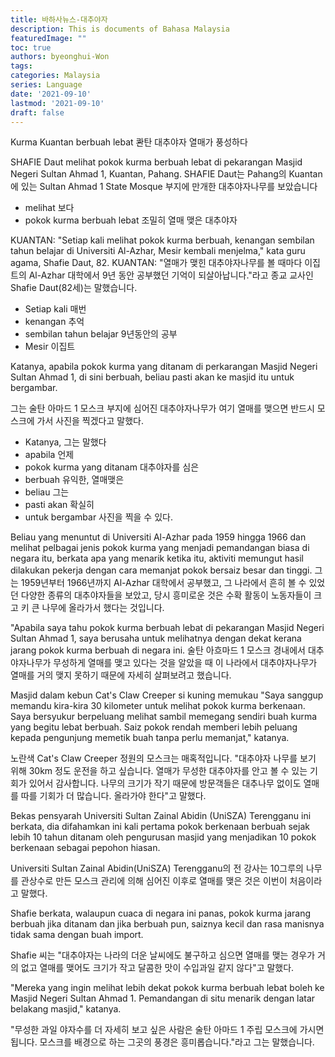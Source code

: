 ```yaml
---
title: 바하사뉴스-대추야자
description: This is documents of Bahasa Malaysia
featuredImage: ""
toc: true
authors: byeonghui-Won
tags:
categories: Malaysia
series: Language
date: '2021-09-10'
lastmod: '2021-09-10'
draft: false
---
```


Kurma Kuantan berbuah lebat
콴탄 대추야자 열매가 풍성하다

SHAFIE Daut melihat pokok kurma berbuah lebat di pekarangan Masjid Negeri Sultan Ahmad 1, Kuantan, Pahang.
SHAFIE Daut는 Pahang의 Kuantan에 있는 Sultan Ahmad 1 State Mosque 부지에 만개한 대추야자나무를 보았습니다

+ melihat 보다
+ pokok kurma berbuah lebat 조밀히 열매 맺은 대추야자

KUANTAN: "Setiap kali melihat pokok kurma berbuah, kenangan sembilan tahun belajar di Universiti Al-Azhar, Mesir kembali menjelma," kata guru agama, Shafie Daut, 82.
KUANTAN: "열매가 맺힌 대추야자나무를 볼 때마다 이집트의 Al-Azhar 대학에서 9년 동안 공부했던 기억이 되살아납니다."라고 종교 교사인 Shafie Daut(82세)는 말했습니다.

+ Setiap kali 매번
+ kenangan 추억
+ sembilan tahun belajar 9년동안의 공부
+ Mesir 이집트

Katanya, apabila pokok kurma yang ditanam di perkarangan Masjid Negeri Sultan Ahmad 1, di sini berbuah, beliau pasti akan ke masjid itu untuk bergambar.

그는 술탄 아마드 1 모스크 부지에 심어진 대추야자나무가 여기 열매를 맺으면 반드시 모스크에 가서 사진을 찍겠다고 말했다.

+ Katanya, 그는 말했다
+ apabila 언제
+ pokok kurma yang ditanam 대추야자를 심은
+ berbuah 유익한, 열매맺은
+ beliau 그는
+ pasti akan 확실히 
+ untuk bergambar 사진을 찍을 수 있다.


Beliau yang menuntut di Universiti Al-Azhar pada 1959 hingga 1966 dan melihat pelbagai jenis pokok kurma yang menjadi pemandangan biasa di negara itu, berkata apa yang menarik ketika itu, aktiviti memungut hasil dilakukan pekerja dengan cara memanjat pokok bersaiz besar dan tinggi.
그는 1959년부터 1966년까지 Al-Azhar 대학에서 공부했고, 그 나라에서 흔히 볼 수 있었던 다양한 종류의 대추야자들을 보았고, 당시 흥미로운 것은 수확 활동이 노동자들이 크고 키 큰 나무에 올라가서 했다는 것입니다.

"Apabila saya tahu pokok kurma berbuah lebat di pekarangan Masjid Negeri Sultan Ahmad 1, saya berusaha untuk melihatnya dengan dekat kerana jarang pokok kurma berbuah di negara ini.
술탄 아흐마드 1 모스크 경내에서 대추야자나무가 무성하게 열매를 맺고 있다는 것을 알았을 때 이 나라에서 대추야자나무가 열매를 거의 맺지 못하기 때문에 자세히 살펴보려고 했습니다.

Masjid dalam kebun
Cat's Claw Creeper si kuning memukau
"Saya sanggup memandu kira-kira 30 kilometer untuk melihat pokok kurma berkenaan. Saya bersyukur berpeluang melihat sambil memegang sendiri buah kurma yang begitu lebat berbuah. Saiz pokok rendah memberi lebih peluang kepada pengunjung memetik buah tanpa perlu memanjat," katanya.

노란색 Cat's Claw Creeper 정원의 모스크는 매혹적입니다.
"대추야자 나무를 보기 위해 30km 정도 운전을 하고 싶습니다. 열매가 무성한 대추야자를 안고 볼 수 있는 기회가 있어서 감사합니다. 나무의 크기가 작기 때문에 방문객들은 대추나무 없이도 열매를 따를 기회가 더 많습니다. 올라가야 한다"고 말했다.

Bekas pensyarah Universiti Sultan Zainal Abidin (UniSZA) Terengganu ini berkata, dia difahamkan ini kali pertama pokok berkenaan berbuah sejak lebih 10 tahun ditanam oleh pengurusan masjid yang menjadikan 10 pokok berkenaan sebagai pepohon hiasan.

Universiti Sultan Zainal Abidin(UniSZA) Terengganu의 전 강사는 10그루의 나무를 관상수로 만든 모스크 관리에 의해 심어진 이후로 열매를 맺은 것은 이번이 처음이라고 말했다.

Shafie berkata, walaupun cuaca di negara ini panas, pokok kurma jarang berbuah jika ditanam dan jika berbuah pun, saiznya kecil dan rasa manisnya tidak sama dengan buah import.

Shafie 씨는 "대추야자는 나라의 더운 날씨에도 불구하고 심으면 열매를 맺는 경우가 거의 없고 열매를 맺어도 크기가 작고 달콤한 맛이 수입과일 같지 않다"고 말했다.

"Mereka yang ingin melihat lebih dekat pokok kurma berbuah lebat boleh ke Masjid Negeri Sultan Ahmad 1. Pemandangan di situ menarik dengan latar belakang masjid," katanya.

"무성한 과일 야자수를 더 자세히 보고 싶은 사람은 술탄 아마드 1 주립 모스크에 가시면 됩니다. 모스크를 배경으로 하는 그곳의 풍경은 흥미롭습니다."라고 그는 말했습니다.
